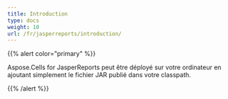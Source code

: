 ```yaml
---
title: Introduction
type: docs
weight: 10
url: /fr/jasperreports/introduction/
---
```


{{% alert color="primary" %}} 

Aspose.Cells for JasperReports peut être déployé sur votre ordinateur en ajoutant simplement le fichier JAR publié dans votre classpath. 

{{% /alert %}}
